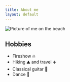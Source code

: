```yaml
---
title: About me
layout: default
---
```

<main-hero
  :title="$page.title"
/>

<img src="@/images/jaderka.jpg" alt="Picture of me on the beach" />

<div class='container content section'>

## Hobbies

- Fireshow 🔥
- Hiking ⛰️ and travel ✈️
- Classical guitar 🎸
- Dance 💃

</div>
